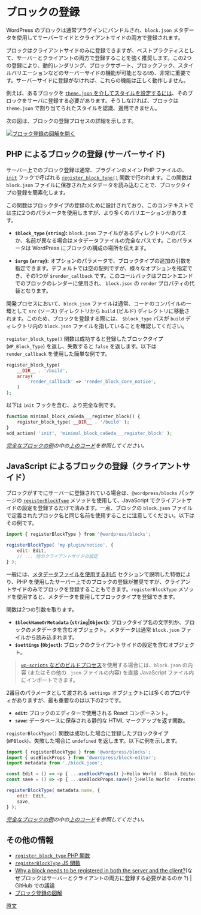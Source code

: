 <!-- 
# Registration of a block
 -->
# ブロックの登録

<!-- 
A block is usually registered through a plugin on both the server and client-side using its `block.json` metadata. 
 -->
<!--  
ブロックは通常、サーバー側とクライアント側の両方でプラグインを介し、 `block.json`メタデータを使用して登録されます。
 -->
<!-- 
Blocks in WordPress are typically bundled in a plugin and registered on both the server and client-side using `block.json` metadata.
 -->
WordPress のブロックは通常プラグインにバンドルされ、`block.json` メタデータを使用してサーバーサイドとクライアントサイドの両方で登録されます。

<!-- 
Although technically, blocks could be registered only in the client, **registering blocks on both the server and in the client is a strong recommendation**. Some server-side features like Dynamic Rendering, Block Supports, Block Hooks, or Block style variations require the block to "exist" on the server, and they won't work properly without server registration of the block.
 -->
<!--  
技術的にはブロックはクライアント内でのみの登録も可能ですが、**サーバーとクライアントの両方でブロックを登録することを強く推奨します**。サーバーサイドの機能の中にはダイナミックレンダリング、ブロックサポート、ブロックフック、ブロックスタイルのバリエーションなど、ブロックがサーバー上に「存在する」ことを必要とするものがあり、これらはブロックのサーバーでの登録がなければ正しく動作しません。
 -->
<!-- 
While it's possible to register blocks solely on the client-side, best practices strongly advise registering them on both the server and client. This dual registration is crucial for enabling server-side features such as Dynamic Rendering, Block Supports, Block Hooks, and Style Variations. Without server-side registration, these functionalities will not operate correctly.
 -->
ブロックはクライアントサイドのみに登録できますが、ベストプラクティスとして、サーバーとクライアントの両方で登録することを強く推奨します。この2つの登録により、動的レンダリング、ブロックサポート、ブロックフック、スタイルバリエーションなどのサーバーサイドの機能が可能となるtめ、非常に重要です。サーバーサイドに登録がなければ、これらの機能は正しく動作しません。

<!-- 
For example, to allow a block [to be styled via `theme.json`](https://developer.wordpress.org/themes/global-settings-and-styles/settings/blocks/), it needs to be registered on the server, otherwise, any styles assigned to it in `theme.json` will be ignored. 
 -->
<!-- 
例えば、あるブロックを [`theme.json` でスタイルを設定できる](https://developer.wordpress.org/themes/global-settings-and-styles/settings/blocks/)ようにするには、そのブロックをサーバーに登録する必要があります。そうしなければ `theme.json` で割り当てられたスタイルは無視されます。
 -->
<!-- 
For instance, if you want a block [to be styled via `theme.json`](https://developer.wordpress.org/themes/global-settings-and-styles/settings/blocks/), it must be registered on the server. Otherwise, the block won't recognize or apply any styles assigned to it in `theme.json`.
 -->
例えば、あるブロックを [`theme.json` を介してスタイルを設定するには](https://developer.wordpress.org/themes/global-settings-and-styles/settings/blocks/)、そのブロックをサーバに登録する必要があります。そうしなければ、ブロックは `theme.json` で割り当てられたスタイルを認識、適用できません。

<!-- 
The following diagram details the registration process for a block.
 -->
次の図は、ブロックの登録プロセスの詳細を示します。

<!-- 
[![Open Block Registration diagram image](https://developer.wordpress.org/files/2023/11/block-registration-e1700493399839.png)](https://developer.wordpress.org/files/2023/11/block-registration-e1700493399839.png "Open Block Registration diagram image")
 -->
[![ブロック登録の図解を開く](https://developer.wordpress.org/files/2023/11/block-registration-e1700493399839.png)](https://developer.wordpress.org/files/2023/11/block-registration-e1700493399839.png "ブロック登録の図解を開く")

<!-- 
## Registering a block with PHP (server-side)
 -->
## PHP によるブロックの登録 (サーバーサイド)

<!-- 
Block registration on the server usually takes place in the main plugin PHP file with the `register_block_type` function called on the [init hook](https://developer.wordpress.org/reference/hooks/init/).
 -->
<!-- 
サーバー上でのブロック登録は通常、プラグインのメイン PHP ファイルで行われ、`register_block_type` 関数が [init フック](https://developer.wordpress.org/reference/hooks/init/) で呼び出されます。
 -->

<!-- 
The [`register_block_type`](https://developer.wordpress.org/reference/functions/register_block_type/) function aims to simplify block type registration on the server by reading metadata stored in the `block.json` file.
 -->
<!-- 
[`register_block_type`](https://developer.wordpress.org/reference/functions/register_block_type/) 関数は、`block.json`ファイルに格納されたメタデータを読み込むことで、サーバーへのブロックタイプの登録の簡素化を目的とします。
 -->

<!-- 
Block registration on the server usually takes place in the main plugin PHP file with the [`register_block_type()`](https://developer.wordpress.org/reference/functions/register_block_type/) function called on the [`init`](https://developer.wordpress.org/reference/hooks/init/) hook. This function simplifies block type registration by reading metadata stored in a `block.json` file.
 -->
サーバー上でのブロック登録は通常、プラグインのメイン PHP ファイルの、[`init`](https://developer.wordpress.org/reference/hooks/init/) フックで呼ばれる [`register_block_type()`](https://developer.wordpress.org/reference/functions/register_block_type/) 関数で行われます。この関数は `block.json` ファイルに保存されたメタデータを読み込むことで、ブロックタイプの登録を簡素化します。

<!-- 
This function takes two params relevant in this context (`$block_type` accepts more types and variants):
 -->
<!-- 
この関数は、このコンテキストに関連する2つのパラメータを取ります (`$block_type` は、より多くのタイプやバリアントを受け入れます）。
 -->
<!-- 
This function is designed to register block types and primarily uses two parameters in this context, although it can accommodate more variations:
 -->
この関数はブロックタイプの登録のために設計されており、このコンテキストでは主に2つのパラメータを使用しますが、より多くのバリエーションがあります。

<!-- 
-   `$block_type` (`string`) – path to the folder where the `block.json` file is located or full path to the metadata file if named differently.
-   `$args` (`array`) – an optional array of block type arguments. Default value: `[]`. Any arguments may be defined. However, the one described below is supported by default:
    -   `$render_callback` (`callable`) – callback used to render blocks of this block type, it's an alternative to the `render` field in `block.json`.
 -->
<!-- 
-   `$block_type` (`string`) – `block.json` ファイルのあるフォルダーへのパス、または、名前が異なる場合、メタデータファイルへのフルパス。
-   `$args` (`array`) – ブロックタイプ引数のオプション配列。デフォルト値は `[]`。任意の引数を定義可。ただし、以下はデフォルトでサポートされる。
    -   `$render_callback` (`callable`) – このブロックタイプのブロックをレンダーする際に使用されるコールバック。`block.json` 内の `render` フィールドの代替。
 -->
<!-- 
- **`$block_type` (`string`):** This can either be the path to the directory containing the `block.json` file or the complete path to the metadata file if it has a different name. This parameter tells WordPress where to find the block's configuration.

- **`$args` (`array`):** This is an optional parameter where you can specify additional arguments for the block type. By default, this is an empty array, but it can include various options, one of which is the `$render_callback`. This callback is used to render blocks on the front end and is an alternative to the `render` property in `block.json`.
 -->
- **`$block_type` (`string`):** `block.json` ファイルがあるディレクトリへのパスか、名前が異なる場合はメタデータファイルの完全なパスです。このパラメータは WordPress にブロックの構成の場所を伝えます。

- **`$args` (`array`):** オプションのパラメータで、ブロックタイプの追加の引数を指定できます。デフォルトでは空の配列ですが、様々なオプションを指定でき、その1つが `$render_callback` です。このコールバックはフロントエンドでのブロックのレンダーに使用され、 `block.json` の `render` プロパティの代替となります。

<!-- 
As part of the build process, the `block.json` file is usually copied from the `src` folder to the `build` folder, so the path to the `block.json` of your registered block should refer to the `build` folder.
 -->
<!-- 
ビルド処理の一環として、通常 `block.json` ファイルは `src` フォルダから `build` フォルダにコピーされるため、登録したブロックの `block.json` へのパスは `build` フォルダを参照する必要があります。
 -->

<!-- 
During the development process, the `block.json` file is typically moved from the `src` (source) directory to the `build` directory as part of compiling your code. Therefore, when registering your block, ensure the `$block_type` path points to the `block.json` file within the `build` directory.
 -->
開発プロセスにおいて、`block.json` ファイルは通常、コードのコンパイルの一環として `src` (ソース) ディレクトリから `build` (ビルド) ディレクトリに移動されます。このため、ブロックを登録する際には、 `$block_type` パスが `build` ディレクトリ内の `block.json` ファイルを指していることを確認してください。

<!-- 
`register_block_type` returns the registered block type (`WP_Block_Type`) on success or `false` on failure.
 -->
<!-- 
`register_block_type` は、成功すると登録したブロックタイプ (`WP_Block_Type`) を返し、失敗すると `false` を返します。
 -->
<!-- 
The `register_block_type()` function returns the registered block type (`WP_Block_Type`) on success or `false` on failure. Here is a simple example using the `render_callback`.
 -->
`register_block_type()` 関数は成功すると登録したブロックタイプ (`WP_Block_Type`) を返し、失敗すると `false` を返します。以下は `render_callback` を使用した簡単な例です。

<!-- 
**Example:**
 -->
<!-- 
**例:**
 -->

```php
register_block_type(
	__DIR__ . '/build',
	array(
		'render_callback' => 'render_block_core_notice',
	)
);
```

<!-- 
**Example:**
 -->
<!-- 
**例:**
 -->

<!-- 
Here is a more complete example, including the `init` hook.
 -->
以下は `init` フックを含む、より完全な例です。

```php
function minimal_block_ca6eda___register_block() {
	register_block_type( __DIR__ . '/build' );
}
add_action( 'init', 'minimal_block_ca6eda___register_block' );
```
<!-- 
_See the [full block example](https://github.com/WordPress/block-development-examples/tree/trunk/plugins/minimal-block-ca6eda) of the  [code above](https://github.com/WordPress/block-development-examples/blob/trunk/plugins/minimal-block-ca6eda/index.php)_
 -->
_[完全なブロックの例](https://github.com/WordPress/block-development-examples/tree/trunk/plugins/minimal-block-ca6eda)の中の[上のコード](https://github.com/WordPress/block-development-examples/blob/trunk/plugins/minimal-block-ca6eda/index.php)を参照してください。_

<!-- 
## Registering a block with JavaScript (client-side)
 -->
## JavaScript によるブロックの登録（クライアントサイド）

<!-- 
When the block is registered on the server, you only need to register the client-side settings on the client using the same block’s name.
 -->
<!-- 
サーバ側でブロックを登録すると、クライアント側では同じブロック名でクライアント側設定を登録するだけで済みます。
 -->

<!-- 
When the block has already been registered on the server, you only need to register the client-side settings in JavaScript using the [`registerBlockType`](https://developer.wordpress.org/block-editor/reference-guides/packages/packages-blocks/#registerblocktype) method from the `@wordpress/blocks` package. You just need to make sure you use the same block name as defined in the block's `block.json` file. Here's an example:
 -->
ブロックがすでにサーバーに登録されている場合は、`@wordpress/blocks` パッケージの [`registerBlockType`](https://developer.wordpress.org/block-editor/reference-guides/packages/packages-blocks/#registerblocktype) メソッドを使用して、JavaScript でクライアントサイドの設定を登録するだけで済みます。一点、ブロックの `block.json` ファイルで定義されたブロック名と同じ名前を使用することに注意してください。以下はその例です。

<!-- 
**Example:**
 -->
<!-- 
**例:**
 -->

<!-- 
```js
import { registerBlockType } from '@wordpress/blocks';

registerBlockType( 'my-plugin/notice', {
	edit: Edit,
	// ...other client-side settings
} );
```
 -->
```js
import { registerBlockType } from '@wordpress/blocks';

registerBlockType( 'my-plugin/notice', {
	edit: Edit,
	// ... 他のクライアントサイドの設定
} );
```

<!-- 
Although registering the block also on the server with PHP is still recommended for the reasons mentioned at ["Benefits using the metadata file"](https://developer.wordpress.org/block-editor/reference-guides/block-api/block-metadata/#benefits-using-the-metadata-file), if you want to register it only client-side you can use [`registerBlockType`](https://developer.wordpress.org/block-editor/reference-guides/packages/packages-blocks/#registerblocktype) method from `@wordpress/blocks` package to register a block type using the metadata loaded from `block.json` file.
 -->
<!-- 
「[メタデータファイルの利点](https://ja.wordpress.org/team/handbook/block-editor/reference-guides/block-api/block-metadata/#%E3%83%A1%E3%82%BF%E3%83%87%E3%83%BC%E3%82%BF%E3%83%95%E3%82%A1%E3%82%A4%E3%83%AB%E3%81%AE%E5%88%A9%E7%82%B9)」で述べた理由により、PHP を使用してサーバー上にもブロックを登録することが依然、推奨されています。それでもクライアント側だけでブロックを登録したければ `@wordpress/blocks` パッケージの [`registerBlockType`](https://developer.wordpress.org/block-editor/reference-guides/packages/packages-blocks/#registerblocktype) メソッドを使用して、`block.json` ファイルから読み込んだメタデータでブロックタイプを登録できます。
 -->

<!-- 
While it's generally advised to register blocks on the server using PHP for the benefits outlined in the ["Benefits using the metadata file"](https://developer.wordpress.org/block-editor/reference-guides/block-api/block-metadata/#benefits-using-the-metadata-file) section, you can opt to register a block solely on the client-side. The `registerBlockType` method allows you to register a block type using metadata.
 -->
一般には、[メタデータファイルを使用する利点](https://ja.wordpress.org/team/handbook/block-editor/reference-guides/block-api/block-metadata/#%E3%83%A1%E3%82%BF%E3%83%87%E3%83%BC%E3%82%BF%E3%83%95%E3%82%A1%E3%82%A4%E3%83%AB%E3%81%AE%E5%88%A9%E7%82%B9) セクションで説明した特徴により、PHP を使用したサーバー上でのブロックの登録が推奨ですが、クライアントサイドのみでブロックを登録することもできます。`registerBlockType` メソッドを使用すると、メタデータを使用してブロックタイプを登録できます。

<!-- 
The function takes two params:
 -->
関数は2つの引数を取ります。

<!-- 
-   `$blockNameOrMetadata` (`string`|`Object`) – block type name or the metadata object loaded from the `block.json`
-   `$settings` (`Object`) – client-side block settings.
 -->
<!-- 
-   `$blockNameOrMetadata` (`string`|`Object`) – ブロックタイプ名、または `block.json` から読み込まれたメタデータオブジェクト
-   `$settings` (`Object`) – クライアント側ブロック設定。
 -->

<!-- 
- **`blockNameOrMetadata` (`string`|`Object`):** This can either be the block type's name as a string or an object containing the block's metadata, which is typically loaded from the `block.json` file.
- **`settings` (`Object`):** This is an object containing the block's client-side settings.
 -->
- **`$blockNameOrMetadata` (`string`|`Object`):** ブロックタイプ名の文字列か、ブロックのメタデータを含むオブジェクト。メタデータは通常 `block.json` ファイルから読み込まれます。
- **`$settings` (`Object`):** ブロックのクライアントサイドの設定を含むオブジェクト。
<!-- 
<div class="callout callout-tip">
	You can import the contents of the <code>block.json</code> file (or any other <code>.json</code> file) directly into your JavaScript files if you're using a build process, such as the one provided by <a href="https://developer.wordpress.org/block-editor/getting-started/devenv/get-started-with-wp-scripts/#the-build-process-with-wp-scripts"><code>wp-scripts</code></a>.
</div>
 -->
> <a href="https://ja.wordpress.org/team/handbook/block-editor/getting-started/fundamentals/javascript-in-the-block-editor/#the-build-process-with-wp-scripts">`wp-scripts` などのビルドプロセス</a>を使用する場合には、<code>block.json</code> の内容 (またはその他の <code>.json</code> ファイルの内容) を直接 JavaScript ファイル内にインポートできます。

<!-- 
The client-side block settings object passed as a second parameter includes two especially relevant properties:
 -->
<!-- 
2番目のパラメータとして渡されるクライアント側のブロック設定オブジェクトには、特に関連性の高い2つのプロパティが含まれます。
 -->

<!-- 
The `settings` object passed as the second parameter includes many properties, but these are the two most important ones:
 -->
2番目のパラメータとして渡される `settings` オブジェクトには多くのプロパティがありますが、最も重要なのは以下の2つです。

<!-- 
- `edit`: The React component that gets used in the editor for our block.
- `save`: The function that returns the static HTML markup that gets saved to the Database. 
 -->
<!-- 
- `edit`： ブロックのエディタで使用される React コンポーネント。
- `save`： データベースに保存される、静的な HTML マークアップを返す関数。
 -->
<!-- 
- **`edit`:** The React component that gets used in the Editor for our block.
- **`save`:** The function that returns the static HTML markup that gets saved to the database.
 -->
- **`edit`:** ブロックのエディターで使用される React コンポーネント。
- **`save`:** データベースに保存される静的な HTML マークアップを返す関数。

<!-- 
`registerBlockType` returns the registered block type (`WPBlock`) on success or `undefined` on failure.
 -->
<!-- 
`registerBlockType` は、成功すると登録されたブロックタイプ (`WPBlock`)、失敗すると `undefined` を返します。
 -->
<!-- 
The `registerBlockType()` function returns the registered block type (`WPBlock`) on success or `undefined` on failure. Here's an example:
 -->
`registerBlockType()` 関数は成功した場合に登録したブロックタイプ (`WPBlock`)、失敗した場合に `undefined` を返します。以下に例を示します。

<!-- 
**Example:**
 -->
<!-- 
**例:**
 -->

```js
import { registerBlockType } from '@wordpress/blocks';
import { useBlockProps } from '@wordpress/block-editor';
import metadata from './block.json';

const Edit = () => <p { ...useBlockProps() }>Hello World - Block Editor</p>;
const save = () => <p { ...useBlockProps.save() }>Hello World - Frontend</p>;

registerBlockType( metadata.name, {
	edit: Edit,
	save,
} );
```

<!-- 
_See the [code above](https://github.com/WordPress/block-development-examples/blob/trunk/plugins/minimal-block-ca6eda/src/index.js) in [an example](https://github.com/WordPress/block-development-examples/tree/trunk/plugins/minimal-block-ca6eda)_
 -->
<!-- 
_[例](https://github.com/WordPress/block-development-examples/tree/trunk/plugins/minimal-block-ca6eda)の中の[上のコード](https://github.com/WordPress/block-development-examples/blob/trunk/plugins/minimal-block-ca6eda/src/index.js)を参照してください。_
 -->

<!-- 
_See the [full block example](https://github.com/WordPress/block-development-examples/tree/trunk/plugins/minimal-block-ca6eda) of the [code above](https://github.com/WordPress/block-development-examples/blob/trunk/plugins/minimal-block-ca6eda/src/index.js)_
 -->
_[完全なブロックの例](https://github.com/WordPress/block-development-examples/tree/trunk/plugins/minimal-block-ca6eda)の中の[上のコード](https://github.com/WordPress/block-development-examples/blob/trunk/plugins/minimal-block-ca6eda/src/index.js)を参照してください。_

<!-- 
## Additional resources
 -->
## その他の情報

<!-- 
- [`register_block_type` PHP function](https://developer.wordpress.org/reference/functions/register_block_type/)
- [`registerBlockType` JS function](https://developer.wordpress.org/block-editor/reference-guides/packages/packages-blocks/#registerblocktype)
- [Why a block needs to be registered in both the server and the client?](https://github.com/WordPress/gutenberg/discussions/55884) | GitHub Discussion
- [Block Registration diagram](https://excalidraw.com/#json=PUQu7jpvbKsUHYfpHWn7s,61QnhpZtjykp3s44lbUN_g)
 -->
- [`register_block_type` PHP 関数](https://developer.wordpress.org/reference/functions/register_block_type/)
- [`registerBlockType` JS 関数](https://developer.wordpress.org/block-editor/reference-guides/packages/packages-blocks/#registerblocktype)
- [Why a block needs to be registered in both the server and the client?](https://github.com/WordPress/gutenberg/discussions/55884)(なぜブロックはサーバーとクライアントの両方に登録する必要があるのか ?) | GitHub での議論
- [ブロック登録の図解](https://excalidraw.com/#json=PUQu7jpvbKsUHYfpHWn7s,61QnhpZtjykp3s44lbUN_g)

[原文](https://github.com/WordPress/gutenberg/blob/trunk/docs/getting-started/fundamentals/registration-of-a-block.md)